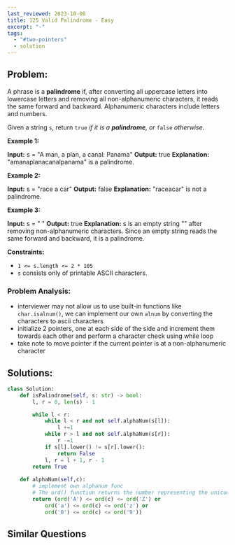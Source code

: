 ```yaml
---
last_reviewed: 2023-10-08
title: 125 Valid Palindrome - Easy
excerpt: "-"
tags:
  - "#two-pointers"
  - solution
---
```

## Problem:
A phrase is a **palindrome** if, after converting all uppercase letters into lowercase letters and removing all non-alphanumeric characters, it reads the same forward and backward. Alphanumeric characters include letters and numbers.

Given a string `s`, return `true` _if it is a **palindrome**, or_ `false` _otherwise_.

**Example 1:**

**Input:** s = "A man, a plan, a canal: Panama"
**Output:** true
**Explanation:** "amanaplanacanalpanama" is a palindrome.

**Example 2:**

**Input:** s = "race a car"
**Output:** false
**Explanation:** "raceacar" is not a palindrome.

**Example 3:**

**Input:** s = " "
**Output:** true
**Explanation:** s is an empty string "" after removing non-alphanumeric characters.
Since an empty string reads the same forward and backward, it is a palindrome.

**Constraints:**

- `1 <= s.length <= 2 * 105`
- `s` consists only of printable ASCII characters.


### Problem Analysis:

- interviewer may not allow us to use built-in functions like `char.isalnum()`, we can implement our own `alnum` by converting the characters to ascii characters
- initialize 2 pointers, one at each side of the side and increment them towards each other and perform a character check using while loop
- take note to move pointer if the current pointer is at a non-alphanumeric character

## Solutions:

```python
class Solution:
    def isPalindrome(self, s: str) -> bool:
        l, r = 0, len(s) - 1

        while l < r:
            while l < r and not self.alphaNum(s[l]):
                l +=1
            while r > l and not self.alphaNum(s[r]):
                r -=1
            if s[l].lower() != s[r].lower():
                return False
            l, r = l + 1, r - 1
        return True
    
    def alphaNum(self,c):
        # implement own alphanum func
        # The ord() function returns the number representing the unicode code of a specified character.
        return (ord('A') <= ord(c) <= ord('Z') or
            ord('a') <= ord(c) <= ord('z') or
            ord('0') <= ord(c) <= ord('9'))
```

## Similar Questions